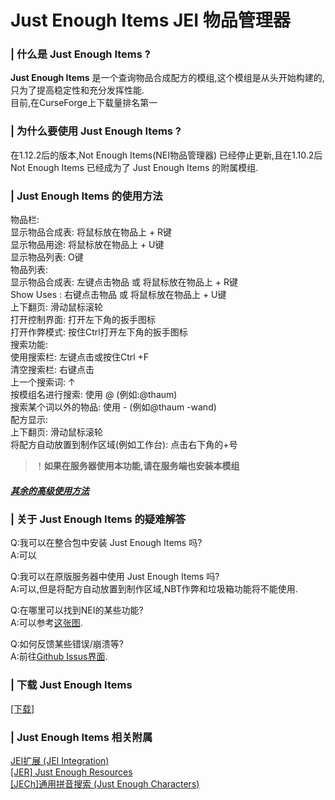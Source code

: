 # Just Enough Items JEI 物品管理器  
  
### | 什么是 Just Enough Items ?  
  
**Just Enough Items** 是一个查询物品合成配方的模组,这个模组是从头开始构建的,只为了提高稳定性和充分发挥性能.  
目前,在CurseForge上下载量排名第一  
  
### | 为什么要使用 Just Enough Items ?  
  
在1.12.2后的版本,Not Enough Items(NEI物品管理器) 已经停止更新,且在1.10.2后 Not Enough Items 已经成为了 Just Enough Items 的附属模组.  
  
### | Just Enough Items 的使用方法  
物品栏:  
显示物品合成表: 将鼠标放在物品上 + R键  
显示物品用途: 将鼠标放在物品上 + U键  
显示物品列表: O键  
物品列表:  
显示物品合成表: 左键点击物品 或 将鼠标放在物品上 + R键  
Show Uses : 右键点击物品 或 将鼠标放在物品上 + U键  
上下翻页: 滑动鼠标滚轮  
打开控制界面: 打开左下角的扳手图标  
打开作弊模式: 按住Ctrl打开左下角的扳手图标  
搜索功能:  
使用搜索栏: 左键点击或按住Ctrl +F  
清空搜索栏: 右键点击  
上一个搜索词: ↑  
按模组名进行搜索:  使用 @ (例如:@thaum)  
搜索某个词以外的物品: 使用 -  (例如@thaum -wand)  
配方显示:  
上下翻页: 滑动鼠标滚轮  
将配方自动放置到制作区域(例如工作台): 点击右下角的+号  
> ！**如果在服务器使用本功能,请在服务端也安装本模组**  
##### [其余的高级使用方法](https://www.curseforge.com/minecraft/mc-mods/jei)  
  
### | 关于 Just Enough Items 的疑难解答    
  
Q:我可以在整合包中安装 Just Enough Items 吗?  
A:可以  
  
Q:我可以在原版服务器中使用 Just Enough Items  吗?  
A:可以,但是将配方自动放置到制作区域,NBT作弊和垃圾箱功能将不能使用.  
  
Q:在哪里可以找到NEI的某些功能?  
A:可以参考[这张图](https://docs.google.com/spreadsheets/d/1NEWZjKvWB-SibY1BXc1zoYkK7AhjMMBZess9wMy--6w/edit#gid=0).  
  
Q:如何反馈某些错误/崩溃等?  
A:前往[Github Issus界面](https://github.com/mezz/JustEnoughItems/issues?q=is%3Aissue).  
  
### | 下载 Just Enough Items   
[[下载]](http://mc.skycraft.cn/JEI/download)  
  
### | Just Enough Items 相关附属  
[JEI扩展 (JEI Integration)](https://www.mcbbs.net/thread-1101324-1-1.html)  
[[JER] Just Enough Resources](https://www.mcmod.cn/class/855.html)  
[[JECh]通用拼音搜索 (Just Enough Characters)](https://www.mcbbs.net/thread-639271-1-1.html)  
